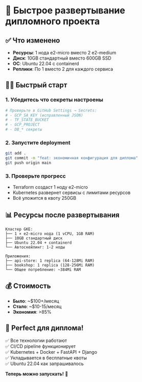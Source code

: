 # 🚀 Быстрое развертывание дипломного проекта

## ✅ Что изменено
- **Ресурсы**: 1 нода e2-micro вместо 2 e2-medium
- **Диск**: 10GB стандартный вместо 600GB SSD  
- **ОС**: Ubuntu 22.04 с containerd
- **Реплики**: По 1 вместо 2 для каждого сервиса

## 🏃‍♂️ Быстрый старт

### 1. Убедитесь что секреты настроены
```bash
# Проверьте в GitHub Settings → Secrets:
# - GCP_SA_KEY (исправленный JSON)
# - TF_STATE_BUCKET
# - GCP_PROJECT
# - DB_* секреты
```

### 2. Запустите deployment
```bash
git add .
git commit -m "feat: экономичная конфигурация для диплома"
git push origin main
```

### 3. Проверьте прогресс
- Terraform создаст 1 ноду e2-micro
- Kubernetes развернет сервисы с лимитами ресурсов
- Всё уложится в квоту 250GB

## 📊 Ресурсы после развертывания

```
Кластер GKE:
├── 1 × e2-micro нода (1 vCPU, 1GB RAM)
├── 10GB стандартный диск
├── Ubuntu 22.04 + containerd
└── Автоскейлинг: 1-2 ноды

Приложения:
├── api-store: 1 replica (64-128Mi RAM)
├── bookshop: 1 replica (128-256Mi RAM)
└── Общее потребление: ~384Mi RAM
```

## 💰 Стоимость
- **Было**: ~$100+/месяц
- **Стало**: ~$10-15/месяц
- **Экономия**: >85%

## 🎯 Perfect для диплома!

✅ Все технологии работают  
✅ CI/CD pipeline функционирует  
✅ Kubernetes + Docker + FastAPI + Django  
✅ Укладывается в бесплатные квоты  
✅ Ubuntu 22.04 как запрашивалось  

**Теперь можно запускать!** 🚀 